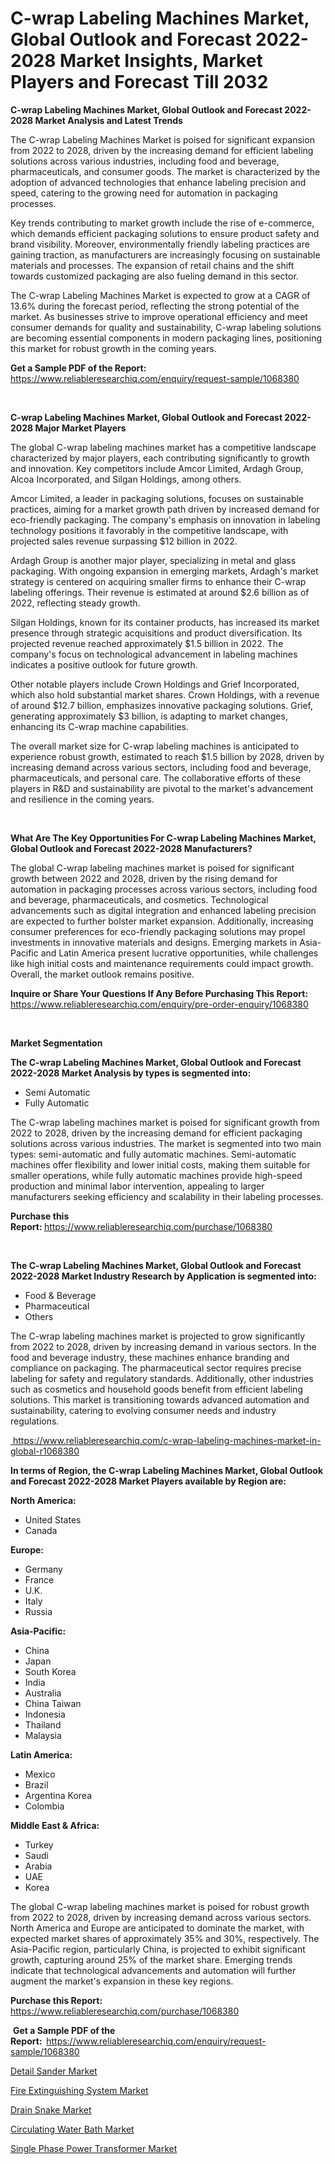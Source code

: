 <p><h1>C-wrap Labeling Machines Market, Global Outlook and Forecast 2022-2028 Market Insights, Market Players and Forecast Till 2032</h1></p><p><strong>C-wrap Labeling Machines Market, Global Outlook and Forecast 2022-2028 Market Analysis and Latest Trends</strong></p>
<p><p>The C-wrap Labeling Machines Market is poised for significant expansion from 2022 to 2028, driven by the increasing demand for efficient labeling solutions across various industries, including food and beverage, pharmaceuticals, and consumer goods. The market is characterized by the adoption of advanced technologies that enhance labeling precision and speed, catering to the growing need for automation in packaging processes. </p><p>Key trends contributing to market growth include the rise of e-commerce, which demands efficient packaging solutions to ensure product safety and brand visibility. Moreover, environmentally friendly labeling practices are gaining traction, as manufacturers are increasingly focusing on sustainable materials and processes. The expansion of retail chains and the shift towards customized packaging are also fueling demand in this sector.</p><p>The C-wrap Labeling Machines Market is expected to grow at a CAGR of 13.6% during the forecast period, reflecting the strong potential of the market. As businesses strive to improve operational efficiency and meet consumer demands for quality and sustainability, C-wrap labeling solutions are becoming essential components in modern packaging lines, positioning this market for robust growth in the coming years.</p></p>
<p><strong>Get a Sample PDF of the Report:&nbsp;</strong> <a href="https://www.reliableresearchiq.com/enquiry/request-sample/1068380?utm_campaign=3116&utm_medium=2&utm_source=Github&utm_content=ia&utm_term=21032025&utm_id=c-wrap-labeling-machines-market-global-outlook-and-forecast-2022-2028">https://www.reliableresearchiq.com/enquiry/request-sample/1068380</a></p>
<p>&nbsp;</p>
<p><strong>C-wrap Labeling Machines Market, Global Outlook and Forecast 2022-2028 Major Market Players</strong></p>
<p><p>The global C-wrap labeling machines market has a competitive landscape characterized by major players, each contributing significantly to growth and innovation. Key competitors include Amcor Limited, Ardagh Group, Alcoa Incorporated, and Silgan Holdings, among others. </p><p>Amcor Limited, a leader in packaging solutions, focuses on sustainable practices, aiming for a market growth path driven by increased demand for eco-friendly packaging. The company's emphasis on innovation in labeling technology positions it favorably in the competitive landscape, with projected sales revenue surpassing $12 billion in 2022.</p><p>Ardagh Group is another major player, specializing in metal and glass packaging. With ongoing expansion in emerging markets, Ardagh's market strategy is centered on acquiring smaller firms to enhance their C-wrap labeling offerings. Their revenue is estimated at around $2.6 billion as of 2022, reflecting steady growth.</p><p>Silgan Holdings, known for its container products, has increased its market presence through strategic acquisitions and product diversification. Its projected revenue reached approximately $1.5 billion in 2022. The company's focus on technological advancement in labeling machines indicates a positive outlook for future growth.</p><p>Other notable players include Crown Holdings and Grief Incorporated, which also hold substantial market shares. Crown Holdings, with a revenue of around $12.7 billion, emphasizes innovative packaging solutions. Grief, generating approximately $3 billion, is adapting to market changes, enhancing its C-wrap machine capabilities.</p><p>The overall market size for C-wrap labeling machines is anticipated to experience robust growth, estimated to reach $1.5 billion by 2028, driven by increasing demand across various sectors, including food and beverage, pharmaceuticals, and personal care. The collaborative efforts of these players in R&D and sustainability are pivotal to the market's advancement and resilience in the coming years.</p></p>
<p>&nbsp;</p>
<p><strong>What Are The Key Opportunities For C-wrap Labeling Machines Market, Global Outlook and Forecast 2022-2028 Manufacturers?</strong></p>
<p><p>The global C-wrap labeling machines market is poised for significant growth between 2022 and 2028, driven by the rising demand for automation in packaging processes across various sectors, including food and beverage, pharmaceuticals, and cosmetics. Technological advancements such as digital integration and enhanced labeling precision are expected to further bolster market expansion. Additionally, increasing consumer preferences for eco-friendly packaging solutions may propel investments in innovative materials and designs. Emerging markets in Asia-Pacific and Latin America present lucrative opportunities, while challenges like high initial costs and maintenance requirements could impact growth. Overall, the market outlook remains positive.</p></p>
<p><strong>Inquire or Share Your Questions If Any Before Purchasing This Report:</strong> <a href="https://www.reliableresearchiq.com/enquiry/pre-order-enquiry/1068380?utm_campaign=3116&utm_medium=2&utm_source=Github&utm_content=ia&utm_term=21032025&utm_id=c-wrap-labeling-machines-market-global-outlook-and-forecast-2022-2028">https://www.reliableresearchiq.com/enquiry/pre-order-enquiry/1068380</a></p>
<p>&nbsp;</p>
<p><strong>Market Segmentation</strong></p>
<p><strong>The C-wrap Labeling Machines Market, Global Outlook and Forecast 2022-2028 Market Analysis by types is segmented into:</strong></p>
<p><ul><li>Semi Automatic</li><li>Fully Automatic</li></ul></p>
<p><p>The C-wrap labeling machines market is poised for significant growth from 2022 to 2028, driven by the increasing demand for efficient packaging solutions across various industries. The market is segmented into two main types: semi-automatic and fully automatic machines. Semi-automatic machines offer flexibility and lower initial costs, making them suitable for smaller operations, while fully automatic machines provide high-speed production and minimal labor intervention, appealing to larger manufacturers seeking efficiency and scalability in their labeling processes.</p></p>
<p><strong>Purchase this Report:&nbsp;</strong><a href="https://www.reliableresearchiq.com/purchase/1068380?utm_campaign=3116&utm_medium=2&utm_source=Github&utm_content=ia&utm_term=21032025&utm_id=c-wrap-labeling-machines-market-global-outlook-and-forecast-2022-2028">https://www.reliableresearchiq.com/purchase/1068380</a></p>
<p>&nbsp;</p>
<p><strong>The C-wrap Labeling Machines Market, Global Outlook and Forecast 2022-2028 Market Industry Research by Application is segmented into:</strong></p>
<p><ul><li>Food & Beverage</li><li>Pharmaceutical</li><li>Others</li></ul></p>
<p><p>The C-wrap labeling machines market is projected to grow significantly from 2022 to 2028, driven by increasing demand in various sectors. In the food and beverage industry, these machines enhance branding and compliance on packaging. The pharmaceutical sector requires precise labeling for safety and regulatory standards. Additionally, other industries such as cosmetics and household goods benefit from efficient labeling solutions. This market is transitioning towards advanced automation and sustainability, catering to evolving consumer needs and industry regulations.</p></p>
<p><a href="https://www.reliableresearchiq.com/c-wrap-labeling-machines-market-in-global-r1068380?utm_campaign=3116&utm_medium=2&utm_source=Github&utm_content=ia&utm_term=21032025&utm_id=c-wrap-labeling-machines-market-global-outlook-and-forecast-2022-2028">&nbsp;https://www.reliableresearchiq.com/c-wrap-labeling-machines-market-in-global-r1068380</a></p>
<p><strong>In terms of Region, the C-wrap Labeling Machines Market, Global Outlook and Forecast 2022-2028 Market Players available by Region are:</strong></p>
<p>
    <p> <strong> North America: </strong>
        <ul>
            <li>United States</li>
            <li>Canada</li>
        </ul>
        </p> 
    <p> <strong> Europe: </strong>
        <ul>
            <li>Germany</li>
            <li>France</li>
            <li>U.K.</li>
            <li>Italy</li>
            <li>Russia</li>
        </ul>
        </p> 
    <p> <strong> Asia-Pacific: </strong>
        <ul>
            <li>China</li>
            <li>Japan</li>
            <li>South Korea</li>
            <li>India</li>
            <li>Australia</li>
            <li>China Taiwan</li>
            <li>Indonesia</li>
            <li>Thailand</li>
            <li>Malaysia</li>
        </ul>
        </p> 
    <p> <strong> Latin America: </strong>
        <ul>
            <li>Mexico</li>
            <li>Brazil</li>
            <li>Argentina Korea</li>
            <li>Colombia</li>
        </ul>
        </p> 
    <p> <strong> Middle East & Africa: </strong>
        <ul>
            <li>Turkey</li>
            <li>Saudi</li>
            <li>Arabia</li>
            <li>UAE</li>
            <li>Korea</li>
        </ul>
    </p>
    </p>
<p><p>The global C-wrap labeling machines market is poised for robust growth from 2022 to 2028, driven by increasing demand across various sectors. North America and Europe are anticipated to dominate the market, with expected market shares of approximately 35% and 30%, respectively. The Asia-Pacific region, particularly China, is projected to exhibit significant growth, capturing around 25% of the market share. Emerging trends indicate that technological advancements and automation will further augment the market's expansion in these key regions.</p></p>
<p><strong>Purchase this Report: </strong><a href="https://www.reliableresearchiq.com/purchase/1068380?utm_campaign=3116&utm_medium=2&utm_source=Github&utm_content=ia&utm_term=21032025&utm_id=c-wrap-labeling-machines-market-global-outlook-and-forecast-2022-2028">https://www.reliableresearchiq.com/purchase/1068380</a></p>
<p>&nbsp;<strong>Get a Sample PDF of the Report:&nbsp;&nbsp;</strong><a href="https://www.reliableresearchiq.com/enquiry/request-sample/1068380?utm_campaign=3116&utm_medium=2&utm_source=Github&utm_content=ia&utm_term=21032025&utm_id=c-wrap-labeling-machines-market-global-outlook-and-forecast-2022-2028">https://www.reliableresearchiq.com/enquiry/request-sample/1068380</a></p>
<p><strong></strong></p>
<p><p><a href="https://www.linkedin.com/pulse/in-depth-detail-sander-market-review-size-share-92cagr-secbc?utm_campaign=3116&utm_medium=2&utm_source=Github&utm_content=ia&utm_term=21032025&utm_id=c-wrap-labeling-machines-market-global-outlook-and-forecast-2022-2028">Detail Sander Market</a></p><p><a href="https://www.linkedin.com/pulse/fire-extinguishing-system-market-dynamics-future-growth-zrfte?utm_campaign=3116&utm_medium=2&utm_source=Github&utm_content=ia&utm_term=21032025&utm_id=c-wrap-labeling-machines-market-global-outlook-and-forecast-2022-2028">Fire Extinguishing System Market</a></p><p><a href="https://www.linkedin.com/pulse/thorough-analysis-drain-snake-market-itsindustrys-growth-7otgc?utm_campaign=3116&utm_medium=2&utm_source=Github&utm_content=ia&utm_term=21032025&utm_id=c-wrap-labeling-machines-market-global-outlook-and-forecast-2022-2028">Drain Snake Market</a></p><p><a href="https://www.linkedin.com/pulse/in-depth-circulating-water-bath-market-analysis-expansion-potential-fu4pe?utm_campaign=3116&utm_medium=2&utm_source=Github&utm_content=ia&utm_term=21032025&utm_id=c-wrap-labeling-machines-market-global-outlook-and-forecast-2022-2028">Circulating Water Bath Market</a></p><p><a href="https://www.linkedin.com/pulse/projecting-growth-single-phase-power-transformer-market-ws0zc?utm_campaign=3116&utm_medium=2&utm_source=Github&utm_content=ia&utm_term=21032025&utm_id=c-wrap-labeling-machines-market-global-outlook-and-forecast-2022-2028">Single Phase Power Transformer Market</a></p></p>